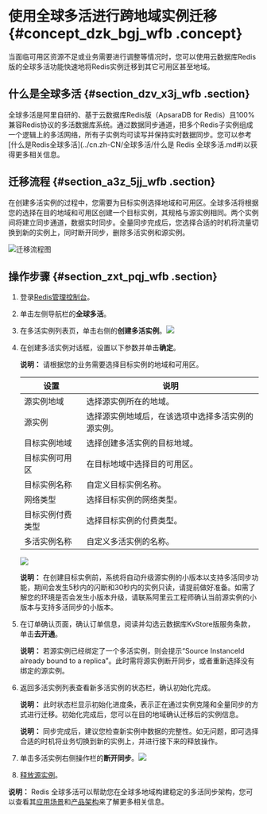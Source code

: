 # 使用全球多活进行跨地域实例迁移 {#concept_dzk_bgj_wfb .concept}

当面临可用区资源不足或业务需要进行调整等情况时，您可以使用云数据库Redis版的全球多活功能快速地将Redis实例迁移到其它可用区甚至地域。

## 什么是全球多活 {#section_dzv_x3j_wfb .section}

全球多活是阿里自研的、基于云数据库Redis版（ApsaraDB for Redis）且100%兼容Redis协议的多活数据库系统。通过数据同步通道，把多个Redis子实例组成一个逻辑上的多活网络，所有子实例均可读写并保持实时数据同步。您可以参考[什么是Redis全球多活](../cn.zh-CN/全球多活/什么是 Redis 全球多活.md#)以获得更多相关信息。

## 迁移流程 {#section_a3z_5jj_wfb .section}

在创建多活实例的过程中，您需要为目标实例选择地域和可用区。全球多活将根据您的选择在目的地域和可用区创建一个目标实例，其规格与源实例相同。两个实例间将建立同步通道，数据实时同步。全量同步完成后，您选择合适的时机将流量切换到新的实例上，同时断开同步，删除多活实例和源实例。

![](images/32675_zh-CN.png "迁移流程图")

## 操作步骤 {#section_zxt_pqj_wfb .section}

1.  登录[Redis管理控制台](https://kvstore.console.aliyun.com/)。
2.  单击左侧导航栏的**全球多活**。
3.  在多活实例列表页，单击右侧的**创建多活实例**。![](http://static-aliyun-doc.oss-cn-hangzhou.aliyuncs.com/assets/img/64697/154717247332710_zh-CN.png)
4.  在创建多活实例对话框，设置以下参数并单击**确定**。

    **说明：** 请根据您的业务需要选择目标实例的地域和可用区。

    |设置|说明|
    |--|--|
    |源实例地域|选择源实例所在的地域。|
    |源实例|选择源实例地域后，在该选项中选择多活实例的源实例。|
    |目标实例地域|选择创建多活实例的目标地域。|
    |目标实例可用区|在目标地域中选择目的可用区。|
    |目标实例名称|自定义目标实例名称。|
    |网络类型|选择目标实例的网络类型。|
    |目标实例付费类型|选择目标实例的付费类型。|
    |多活实例名称|自定义多活实例的名称。|

    ![](http://static-aliyun-doc.oss-cn-hangzhou.aliyuncs.com/assets/img/21105/154717247311580_zh-CN.png)

    **说明：** 在创建目标实例前，系统将自动升级源实例的小版本以支持多活同步功能，期间会发生5秒内的闪断和30秒内的实例只读，请提前做好准备。如需了解您的环境是否会发生小版本升级，请联系阿里云工程师确认当前源实例的小版本与支持多活同步的小版本。

5.  在订单确认页面，确认订单信息，阅读并勾选云数据库KvStore版服务条款，单击**去开通**。

    **说明：** 若源实例已经绑定了一个多活实例，则会提示“Source InstanceId already bound to a replica”。此时需将源实例断开同步，或者重新选择没有绑定的源实例。

6.  返回多活实例列表查看新多活实例的状态栏，确认初始化完成。

    **说明：** 此时状态栏显示初始化进度条，表示正在通过实例克隆和全量同步的方式进行迁移。初始化完成后，您可以在目的地域确认迁移后的实例信息。

    **说明：** 同步完成后，建议您检查新实例中数据的完整性。如无问题，即可选择合适的时机将业务切换到新的实例上，并进行接下来的释放操作。

7.  单击多活实例右侧操作栏的**断开同步**。![](http://static-aliyun-doc.oss-cn-hangzhou.aliyuncs.com/assets/img/64697/154717247432709_zh-CN.png)
8.  [释放源实例](cn.zh-CN/用户指南/管理实例/释放实例.md#)。

**说明：** Redis 全球多活可以帮助您在全球多地域构建稳定的多活同步架构，您可以查看其[应用场景](../cn.zh-CN/全球多活/应用场景.md#)和[产品架构](../cn.zh-CN/全球多活/产品架构.md#)来了解更多相关信息。

